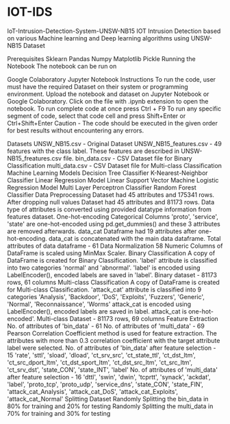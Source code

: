 # IOT-IDS

IoT-Intrusion-Detection-System-UNSW-NB15
IOT Intrusion Detection based on various Machine learning and Deep learning algorithms using UNSW-NB15 Dataset


Prerequisites
Sklearn
Pandas
Numpy
Matplotlib
Pickle
Running the Notebook
The notebook can be run on

Google Colaboratory
Jupyter Notebook
Instructions
To run the code, user must have the required Dataset on their system or programming environment.
Upload the notebook and dataset on Jupyter Notebook or Google Colaboratory.
Click on the file with .ipynb extension to open the notebook. To run complete code at once press Ctrl + F9
To run any specific segment of code, select that code cell and press Shift+Enter or Ctrl+Shift+Enter
Caution - The code should be executed in the given order for best results without encountering any errors.

Datasets
UNSW_NB15.csv - Original Dataset
UNSW_NB15_features.csv - 49 features with the class label. These features are described in UNSW-NB15_freatures.csv file.
bin_data.csv - CSV Dataset file for Binary Classification
multi_data.csv - CSV Dataset file for Multi-class Classification
Machine Learning Models
Decision Tree Classifier
K-Nearest-Neighbor Classifier
Linear Regression Model
Linear Support Vector Machine
Logistic Regression Model
Multi Layer Perceptron Classifier
Random Forest Classifier
Data Preprocessing
Dataset had 45 attributes and 175341 rows.
After dropping null values Dataset had 45 attributes and 81173 rows.
Data type of attributes is converted using provided datatype information from features dataset.
One-hot-encoding
Categorical Columns 'proto', 'service', 'state' are one-hot-encoded using pd.get_dummies() and these 3 attributes are removed afterwards.
data_cat Dataframe had 19 attributes after one-hot-encoding.
data_cat is concatenated with the main data dataframe.
Total attributes of data dataframe - 61
Data Normalization
58 Numeric Columns of DataFrame is scaled using MinMax Scaler.
Binary Classification
A copy of DataFrame is created for Binary Classification.
'label' attribute is classified into two categories 'normal' and 'abnormal'.
'label' is encoded using LabelEncoder(), encoded labels are saved in 'label'.
Binary dataset - 81173 rows, 61 columns
Multi-class Classification
A copy of DataFrame is created for Multi-class Classification.
'attack_cat' attribute is classified into 9 categories 'Analysis', 'Backdoor', 'DoS', 'Exploits', 'Fuzzers', 'Generic', 'Normal', 'Reconnaissance', 'Worms'
attack_cat is encoded using LabelEncoder(), encoded labels are saved in label.
attack_cat is one-hot-encoded'.
Multi-class Dataset - 81173 rows, 69 columns
Feature Extraction
No. of attributes of 'bin_data' - 61
No. of attributes of 'multi_data' - 69
Pearson Correlation Coefficient method is used for feature extraction.
The attributes with more than 0.3 correlation coefficient with the target attribute label were selected.
No. of attributes of 'bin_data' after feature selection - 15
'rate', 'sttl', 'sload', 'dload', 'ct_srv_src', 'ct_state_ttl', 'ct_dst_ltm', 'ct_src_dport_ltm', 'ct_dst_sport_ltm', 'ct_dst_src_ltm', 'ct_src_ltm', 'ct_srv_dst', 'state_CON', 'state_INT', 'label'
No. of attributes of 'multi_data' after feature selection - 16
'dttl', 'swin', 'dwin', 'tcprtt', 'synack', 'ackdat', 'label', 'proto_tcp', 'proto_udp', 'service_dns', 'state_CON', 'state_FIN', 'attack_cat_Analysis', 'attack_cat_DoS', 'attack_cat_Exploits', 'attack_cat_Normal'
Splitting Dataset
Randomly Splitting the bin_data in 80% for training and 20% for testing
Randomly Splitting the multi_data in 70% for training and 30% for testing
